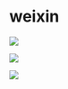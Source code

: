 # weixin
![](https://fanfpy-img.oss-cn-beijing.aliyuncs.com/18-5-12/22600423.jpg)

![](https://fanfpy-img.oss-cn-beijing.aliyuncs.com/18-5-12/76345598.jpg)

![](https://fanfpy-img.oss-cn-beijing.aliyuncs.com/18-5-12/83726883.jpg)